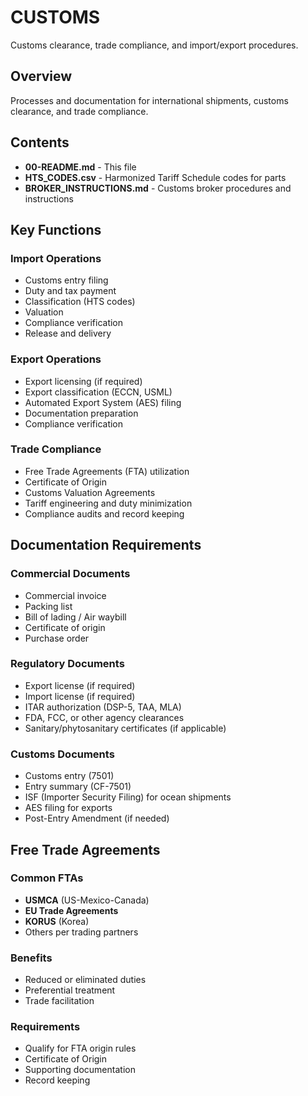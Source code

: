 # CUSTOMS

Customs clearance, trade compliance, and import/export procedures.

## Overview

Processes and documentation for international shipments, customs clearance, and trade compliance.

## Contents

- **00-README.md** - This file
- **HTS_CODES.csv** - Harmonized Tariff Schedule codes for parts
- **BROKER_INSTRUCTIONS.md** - Customs broker procedures and instructions

## Key Functions

### Import Operations
- Customs entry filing
- Duty and tax payment
- Classification (HTS codes)
- Valuation
- Compliance verification
- Release and delivery

### Export Operations
- Export licensing (if required)
- Export classification (ECCN, USML)
- Automated Export System (AES) filing
- Documentation preparation
- Compliance verification

### Trade Compliance
- Free Trade Agreements (FTA) utilization
- Certificate of Origin
- Customs Valuation Agreements
- Tariff engineering and duty minimization
- Compliance audits and record keeping

## Documentation Requirements

### Commercial Documents
- Commercial invoice
- Packing list
- Bill of lading / Air waybill
- Certificate of origin
- Purchase order

### Regulatory Documents
- Export license (if required)
- Import license (if required)
- ITAR authorization (DSP-5, TAA, MLA)
- FDA, FCC, or other agency clearances
- Sanitary/phytosanitary certificates (if applicable)

### Customs Documents
- Customs entry (7501)
- Entry summary (CF-7501)
- ISF (Importer Security Filing) for ocean shipments
- AES filing for exports
- Post-Entry Amendment (if needed)

## Free Trade Agreements

### Common FTAs
- **USMCA** (US-Mexico-Canada)
- **EU Trade Agreements**
- **KORUS** (Korea)
- Others per trading partners

### Benefits
- Reduced or eliminated duties
- Preferential treatment
- Trade facilitation

### Requirements
- Qualify for FTA origin rules
- Certificate of Origin
- Supporting documentation
- Record keeping
